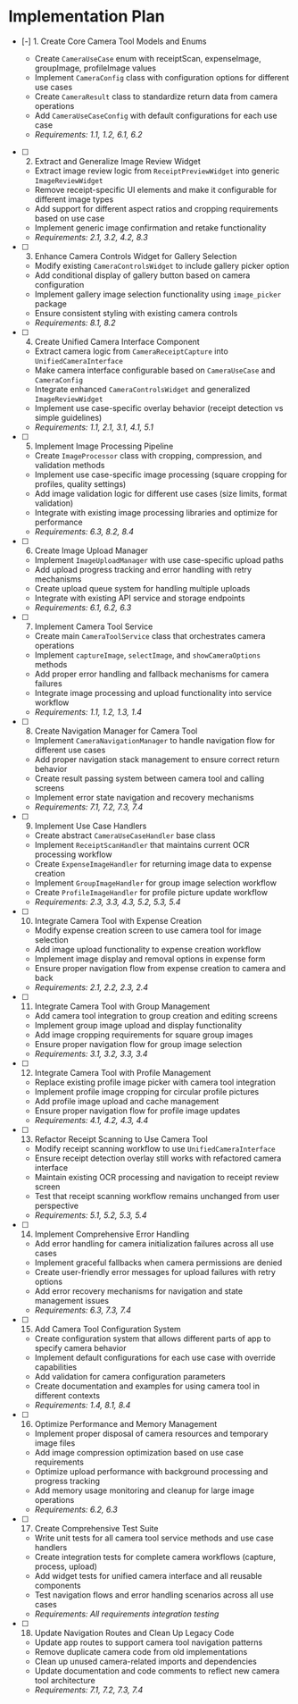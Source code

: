 # Implementation Plan

- [-] 1. Create Core Camera Tool Models and Enums



  - Create `CameraUseCase` enum with receiptScan, expenseImage, groupImage, profileImage values
  - Implement `CameraConfig` class with configuration options for different use cases
  - Create `CameraResult` class to standardize return data from camera operations
  - Add `CameraUseCaseConfig` with default configurations for each use case
  - _Requirements: 1.1, 1.2, 6.1, 6.2_

- [ ] 2. Extract and Generalize Image Review Widget

  - Extract image review logic from `ReceiptPreviewWidget` into generic `ImageReviewWidget`
  - Remove receipt-specific UI elements and make it configurable for different image types
  - Add support for different aspect ratios and cropping requirements based on use case
  - Implement generic image confirmation and retake functionality
  - _Requirements: 2.1, 3.2, 4.2, 8.3_

- [ ] 3. Enhance Camera Controls Widget for Gallery Selection

  - Modify existing `CameraControlsWidget` to include gallery picker option
  - Add conditional display of gallery button based on camera configuration
  - Implement gallery image selection functionality using `image_picker` package
  - Ensure consistent styling with existing camera controls
  - _Requirements: 8.1, 8.2_


- [ ] 4. Create Unified Camera Interface Component
  - Extract camera logic from `CameraReceiptCapture` into `UnifiedCameraInterface`
  - Make camera interface configurable based on `CameraUseCase` and `CameraConfig`
  - Integrate enhanced `CameraControlsWidget` and generalized `ImageReviewWidget`
  - Implement use case-specific overlay behavior (receipt detection vs simple guidelines)
  - _Requirements: 1.1, 2.1, 3.1, 4.1, 5.1_

- [ ] 5. Implement Image Processing Pipeline

  - Create `ImageProcessor` class with cropping, compression, and validation methods
  - Implement use case-specific image processing (square cropping for profiles, quality settings)
  - Add image validation logic for different use cases (size limits, format validation)
  - Integrate with existing image processing libraries and optimize for performance
  - _Requirements: 6.3, 8.2, 8.4_

- [ ] 6. Create Image Upload Manager

  - Implement `ImageUploadManager` with use case-specific upload paths
  - Add upload progress tracking and error handling with retry mechanisms
  - Create upload queue system for handling multiple uploads
  - Integrate with existing API service and storage endpoints
  - _Requirements: 6.1, 6.2, 6.3_

- [ ] 7. Implement Camera Tool Service

  - Create main `CameraToolService` class that orchestrates camera operations
  - Implement `captureImage`, `selectImage`, and `showCameraOptions` methods
  - Add proper error handling and fallback mechanisms for camera failures
  - Integrate image processing and upload functionality into service workflow
  - _Requirements: 1.1, 1.2, 1.3, 1.4_

- [ ] 8. Create Navigation Manager for Camera Tool

  - Implement `CameraNavigationManager` to handle navigation flow for different use cases
  - Add proper navigation stack management to ensure correct return behavior
  - Create result passing system between camera tool and calling screens
  - Implement error state navigation and recovery mechanisms
  - _Requirements: 7.1, 7.2, 7.3, 7.4_

- [ ] 9. Implement Use Case Handlers

  - Create abstract `CameraUseCaseHandler` base class
  - Implement `ReceiptScanHandler` that maintains current OCR processing workflow
  - Create `ExpenseImageHandler` for returning image data to expense creation
  - Implement `GroupImageHandler` for group image selection workflow
  - Create `ProfileImageHandler` for profile picture update workflow
  - _Requirements: 2.3, 3.3, 4.3, 5.2, 5.3, 5.4_

- [ ] 10. Integrate Camera Tool with Expense Creation

  - Modify expense creation screen to use camera tool for image selection
  - Add image upload functionality to expense creation workflow
  - Implement image display and removal options in expense form
  - Ensure proper navigation flow from expense creation to camera and back
  - _Requirements: 2.1, 2.2, 2.3, 2.4_


- [ ] 11. Integrate Camera Tool with Group Management
  - Add camera tool integration to group creation and editing screens
  - Implement group image upload and display functionality
  - Add image cropping requirements for square group images
  - Ensure proper navigation flow for group image selection
  - _Requirements: 3.1, 3.2, 3.3, 3.4_

- [ ] 12. Integrate Camera Tool with Profile Management
  - Replace existing profile image picker with camera tool integration
  - Implement profile image cropping for circular profile pictures
  - Add profile image upload and cache management
  - Ensure proper navigation flow for profile image updates
  - _Requirements: 4.1, 4.2, 4.3, 4.4_

- [ ] 13. Refactor Receipt Scanning to Use Camera Tool
  - Modify receipt scanning workflow to use `UnifiedCameraInterface`
  - Ensure receipt detection overlay still works with refactored camera interface
  - Maintain existing OCR processing and navigation to receipt review screen
  - Test that receipt scanning workflow remains unchanged from user perspective
  - _Requirements: 5.1, 5.2, 5.3, 5.4_

- [ ] 14. Implement Comprehensive Error Handling
  - Add error handling for camera initialization failures across all use cases
  - Implement graceful fallbacks when camera permissions are denied
  - Create user-friendly error messages for upload failures with retry options
  - Add error recovery mechanisms for navigation and state management issues
  - _Requirements: 6.3, 7.3, 7.4_

- [ ] 15. Add Camera Tool Configuration System
  - Create configuration system that allows different parts of app to specify camera behavior
  - Implement default configurations for each use case with override capabilities
  - Add validation for camera configuration parameters
  - Create documentation and examples for using camera tool in different contexts
  - _Requirements: 1.4, 8.1, 8.4_

- [ ] 16. Optimize Performance and Memory Management
  - Implement proper disposal of camera resources and temporary image files
  - Add image compression optimization based on use case requirements
  - Optimize upload performance with background processing and progress tracking
  - Add memory usage monitoring and cleanup for large image operations
  - _Requirements: 6.2, 6.3_

- [ ] 17. Create Comprehensive Test Suite
  - Write unit tests for all camera tool service methods and use case handlers
  - Create integration tests for complete camera workflows (capture, process, upload)
  - Add widget tests for unified camera interface and all reusable components
  - Test navigation flows and error handling scenarios across all use cases
  - _Requirements: All requirements integration testing_

- [ ] 18. Update Navigation Routes and Clean Up Legacy Code
  - Update app routes to support camera tool navigation patterns
  - Remove duplicate camera code from old implementations
  - Clean up unused camera-related imports and dependencies
  - Update documentation and code comments to reflect new camera tool architecture
  - _Requirements: 7.1, 7.2, 7.3, 7.4_